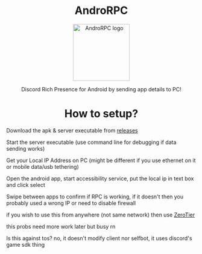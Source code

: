<H1 align="center">AndroRPC</H1>

<p align="center">
  <img src="https://raw.githubusercontent.com/mustafakhalaf-git/AndroRPC/main/AndroRPC-android-app/newlogo" align="center" width="150" height="150" alt="AndroRPC logo">
</p>
<p align="center">Discord Rich Presence for Android by sending app details to PC!</p>

<H1 align="center">How to setup?</H1>

Download the apk & server executable from [releases](https://github.com/mustafakhalaf-git/AndroRPC/releases)

Start the server executable (use command line for debugging if data sending works)

Get your Local IP Address on PC (might be different if you use ethernet on it or mobile data/usb tethering)

Open the android app, start accessibility service, put the local ip in text box and click select

Swipe between apps to confirm if RPC is working, if it doesn't then you probably used a wrong IP or need to disable firewall

if you wish to use this from anywhere (not same network) then use [ZeroTier](https://www.zerotier.com/)


this probs need more work later but busy rn


Is this against tos?
no, it doesn't modify client nor selfbot, it uses discord's game sdk thing
